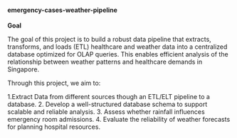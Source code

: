 #### emergency-cases-weather-pipeline

**Goal**

The goal of this project is to build a robust data pipeline that extracts, transforms, and loads (ETL) healthcare and weather data into a centralized database optimized for OLAP queries. This enables efficient analysis of the relationship between weather patterns and healthcare demands in Singapore.

Through this project, we aim to:

1.Extract Data from different sources though an ETL/ELT pipeline to a database.
2. Develop a well-structured database schema to support scalable and reliable analysis.
3. Assess whether rainfall influences emergency room admissions.
4. Evaluate the reliability of weather forecasts for planning hospital resources.
